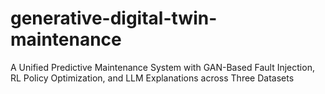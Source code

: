 # generative-digital-twin-maintenance
A Unified Predictive Maintenance System with GAN-Based Fault Injection, RL Policy Optimization, and LLM Explanations across Three Datasets
